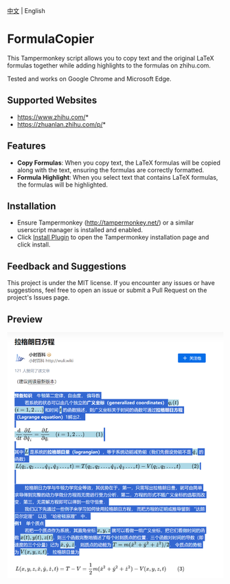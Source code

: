 [中文](./README.md) | English

# FormulaCopier

This Tampermonkey script allows you to copy text and the original LaTeX formulas together while adding highlights to the formulas on zhihu.com.

Tested and works on Google Chrome and Microsoft Edge.

## Supported Websites

* https://www.zhihu.com/*
* https://zhuanlan.zhihu.com/p/*

## Features

* **Copy Formulas**: When you copy text, the LaTeX formulas will be copied along with the text, ensuring the formulas are correctly formatted.
* **Formula Highlight**: When you select text that contains LaTeX formulas, the formulas will be highlighted.

## Installation

* Ensure Tampermonkey (http://tampermonkey.net/) or a similar userscript manager is installed and enabled.
* Click [Install Plugin](https://github.com/yuhangchen0/FormulaCopier/raw/main/FormulaCopier.user.js) to open the Tampermonkey installation page and click install.


## Feedback and Suggestions

This project is under the MIT license. If you encounter any issues or have suggestions, feel free to open an issue or submit a Pull Request on the project's Issues page.


## Preview

![Preview](./img/preview.png)